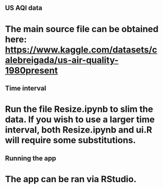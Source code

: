 ## US AQI data
# The main source file can be obtained here: https://www.kaggle.com/datasets/calebreigada/us-air-quality-1980present

## Time interval
# Run the file Resize.ipynb to slim the data. If you wish to use a larger time interval, both Resize.ipynb and ui.R will require some substitutions.

## Running the app
# The app can be ran via RStudio.
